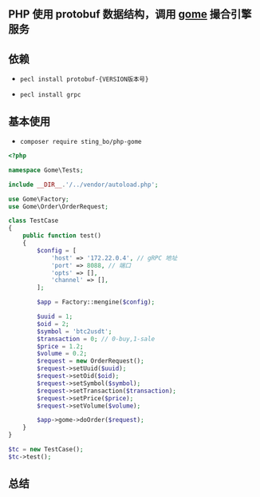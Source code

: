 ## PHP 使用 protobuf 数据结构，调用 **[gome](https://github.com/stingbo/gome)** 撮合引擎服务

## 依赖

- `pecl install protobuf-{VERSION版本号}`

- `pecl install grpc`

## 基本使用

- `composer require sting_bo/php-gome`

```php
<?php

namespace Gome\Tests;

include __DIR__.'/../vendor/autoload.php';

use Gome\Factory;
use Gome\Order\OrderRequest;

class TestCase
{
    public function test()
    {
        $config = [
            'host' => '172.22.0.4', // gRPC 地址
            'port' => 8088, // 端口
            'opts' => [],
            'channel' => [],
        ];

        $app = Factory::mengine($config);

        $uuid = 1;
        $oid = 2;
        $symbol = 'btc2usdt';
        $transaction = 0; // 0-buy,1-sale
        $price = 1.2;
        $volume = 0.2;
        $request = new OrderRequest();
        $request->setUuid($uuid);
        $request->setOid($oid);
        $request->setSymbol($symbol);
        $request->setTransaction($transaction);
        $request->setPrice($price);
        $request->setVolume($volume);

        $app->gome->doOrder($request);
    }
}

$tc = new TestCase();
$tc->test();
```

## 总结
